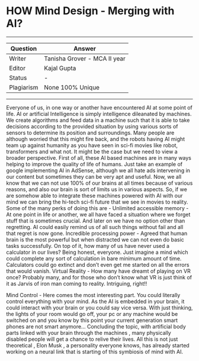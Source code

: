 # HOW Mind Design - Merging with AI?

---

| Question   | Answer                                                            |
| ---------- | ----------------------------------------------------------------- |
| Writer     | Tanisha Grover - MCA II year                                      |
| Editor     | Kajal Gupta                                                       |
| Status     | -                                                                 |
| Plagiarism | None 100% Unique                                                  |

---
Everyone of us, in one way or another have encountered AI at some point of life. AI or artificial Intelligence is simply intelligence dileanated by machines. We create algorithms and feed data in a machine such that it is able to take decisions according to the provided situation by using various sorts of sensors to determine its position and surroundings.
Many people are although worried that this might fire back, and the robots having AI might team up against humanity as you have seen in sci-fi movies like robot, transformers and what not. It might be the case but we need to view a broader perspective. First of all, these AI based machines are in many ways helping to improve the quality of life of humans. Just take an example of google implementing AI in AdSense, although we all hate ads intervening in our content but sometimes they can be very apt and useful.
Now, we all know that we can not use 100% of our brains at all times because of various reasons, and also our brain is sort of limits us in various aspects. So, if we are somehow able to integrate these machines powered with AI with our mind we can bring the hi-tech sci-fi future that we see in movies to reality. Some of the many perks of doing this are -
Unlimited accessible memory - At one point in life or another, we all have faced a situation where we forget stuff that is sometimes crucial. And later on we have no option other than regretting. AI could easily remind us of all such things without fail and all that regret is now gone.
Incredible processing power - Agreed that human brain is the most powerful but when distracted we can not even do basic tasks successfully. On top of it, how many of us have never used a calculator in our lives? Being honest, everyone. Just imagine a mind which could complete any sort of calculation in bare minimum amount of time. Calculators could go extinct and don’t even get me started on all the errors that would vanish.
Virtual Reality - How many have dreamt of playing on VR once? Probably many, and for those who don’t know what VR is just think of it as Jarvis of iron man coming to reality. Intriguing, right!!


Mind Control - Here comes the most interesting part. You could literally control everything with your mind. As the AI is embedded in your brain, it could interact with your brain or you could say vice versa. With just thinking, the lights of your room would go off, your pc or any machine would be switched on and you know by this point your current generation smart phones are not smart anymore...
Concluding the topic, with artificial body parts linked with your brain through the machines , many physically disabled people will get a chance to relive their lives.
All this is not just theoretical , Elon Musk , a personality everyone knows, has already started working on a neural link that is starting of this symbiosis of mind with AI.


